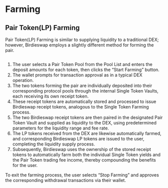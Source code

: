 # Farming

## Pair Token(LP) Farming

Pair Token(LP) Farming is similar to supplying liquidity to a traditional DEX; however, Birdieswap employs a slightly different method for forming the pair.

<figure><img src="https://content.gitbook.com/content/lZQrEn5MW0lM7mThH3ST/blobs/WBngjd64c60tGDREqUAD/%E1%84%89%E1%85%B3%E1%84%8F%E1%85%B3%E1%84%85%E1%85%B5%E1%86%AB%E1%84%89%E1%85%A3%E1%86%BA%202024-06-24%20%E1%84%8B%E1%85%A9%E1%84%8C%E1%85%A5%E1%86%AB%2011.14.23.png" alt=""><figcaption></figcaption></figure>

1. The user selects a Pair Token Pool from the Pool List and enters the deposit amounts for each token, then clicks the “Start Farming” button.
2. The wallet prompts for transaction approval as in a typical DEX operation.
3. The two tokens forming the pair are individually deposited into their corresponding protocol pools through the internal Single Token Vaults, each receiving its own receipt token.
4. These receipt tokens are automatically stored and processed to issue Birdieswap receipt tokens, analogous to the Single Token Farming process.
5. The two Birdieswap receipt tokens are then paired in the designated Pair Token Vault and supplied as liquidity to the DEX, using predetermined parameters for the liquidity range and fee rate.
6. The LP tokens received from the DEX are likewise automatically farmed, and corresponding Birdieswap LP tokens are issued to the user, completing the liquidity supply process.
7. Subsequently, Birdieswap uses the ownership of the stored receipt tokens to automatically farm both the individual Single Token yields and the Pair Token trading fee income, thereby compounding the benefits for the user.

To exit the farming process, the user selects “Stop Farming” and approves the corresponding withdrawal transactions via their wallet.
